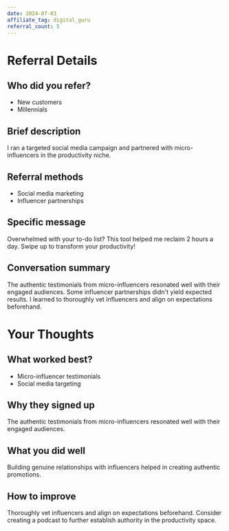 ```yaml
---
date: 2024-07-03
affiliate_tag: digital_guru
referral_count: 5
---
```


# Referral Details

## Who did you refer?
- New customers
- Millennials

## Brief description
I ran a targeted social media campaign and partnered with micro-influencers in the productivity niche.

## Referral methods
- Social media marketing
- Influencer partnerships

## Specific message
Overwhelmed with your to-do list? This tool helped me reclaim 2 hours a day. Swipe up to transform your productivity!

## Conversation summary
The authentic testimonials from micro-influencers resonated well with their engaged audiences. Some influencer partnerships didn't yield expected results. I learned to thoroughly vet influencers and align on expectations beforehand.

# Your Thoughts

## What worked best?
- Micro-influencer testimonials
- Social media targeting

## Why they signed up
The authentic testimonials from micro-influencers resonated well with their engaged audiences.

## What you did well
Building genuine relationships with influencers helped in creating authentic promotions.

## How to improve
Thoroughly vet influencers and align on expectations beforehand. Consider creating a podcast to further establish authority in the productivity space.
